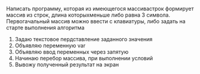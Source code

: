 Написать программу, которая из имеющегося массивастрок формирует массив из строк, длина которыхменьше либо равна 3 символа. Первогачальный массив можно ввести с клавиатуры, либо задать на старте выполнения алгоритма

1. Задаю текстовое пердставление заданного значения
2. Объявляю переменную var
3. Объявляю ввод переменных через запятую
4. Начинаю перебор массива, при выполнении условий
5. Вывожу полученный результат на экран